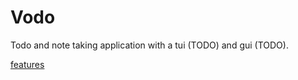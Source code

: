 # Vodo

Todo and note taking application with a tui (TODO) and gui (TODO).

[features](./docs/FEATURES.md)
